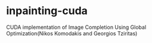 # inpainting-cuda
CUDA implementation of Image Completion Using Global Optimization(Nikos Komodakis and Georgios Tziritas)
